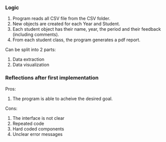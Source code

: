 ### Logic

1. Program reads all CSV file from the CSV folder.
2. New objects are created for each Year and Student.
3. Each student object has their name, year, the period and their feedback (including comments).
4. From each student class, the program generates a pdf report.

Can be split into 2 parts:

1. Data extraction
2. Data visualization

### Reflections after first implementation

Pros:

1. The program is able to acheive the desired goal.

Cons:

1. The interface is not clear
2. Repeated code
3. Hard coded components
4. Unclear error messages
